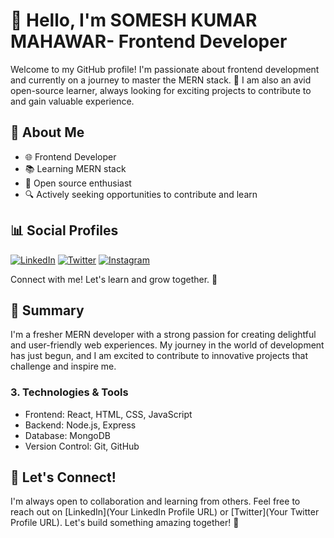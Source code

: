 # 👋 Hello, I'm SOMESH KUMAR MAHAWAR- Frontend Developer

Welcome to my GitHub profile! I'm passionate about frontend development and currently on a journey to master the MERN stack. 🚀 I am also an avid open-source learner, always looking for exciting projects to contribute to and gain valuable experience.

## 🚀 About Me

- 🌐 Frontend Developer
- 📚 Learning MERN stack
- 🌱 Open source enthusiast
- 🔍 Actively seeking opportunities to contribute and learn

## 📊 Social Profiles
[![LinkedIn](https://img.shields.io/badge/LinkedIn-%230077B5.svg?logo=linkedin&logoColor=white)](https://linkedin.com/in/someshmahawar) 
[![Twitter](https://img.shields.io/badge/Twitter-%231DA1F2.svg?logo=Twitter&logoColor=white)](https://twitter.com/) 
[![Instagram](https://img.shields.io/badge/Instagram-%23E4405F.svg?logo=Instagram&logoColor=white)](https://instagram.com) 

Connect with me! Let's learn and grow together. 🌟

## 📌 Summary

I'm a fresher MERN developer with a strong passion for creating delightful and user-friendly web experiences. My journey in the world of development has just begun, and I am excited to contribute to innovative projects that challenge and inspire me.

### 3. Technologies & Tools

- Frontend: React, HTML, CSS, JavaScript
- Backend: Node.js, Express
- Database: MongoDB
- Version Control: Git, GitHub

## 🤝 Let's Connect!

I'm always open to collaboration and learning from others. Feel free to reach out on [LinkedIn](Your LinkedIn Profile URL) or [Twitter](Your Twitter Profile URL). Let's build something amazing together! 🌈
